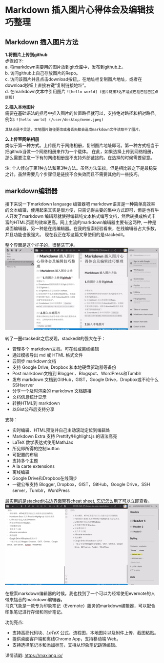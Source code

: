 # Markdown 插入图片心得体会及编辑技巧整理
## Markdown 插入图片方法

 **1.将图片上传到github**<br>
步骤如下:<br>
a. 将markdown需要用的图片放到git仓库中，发布到github上。<br>
b. 访问github上自己存放图片的Repo。<br>
c. 访问该图片并且点击download按钮,，在地址栏复制图片地址，或者在download按钮上直接右键“复制链接地址”。<br>
d. 在markdown文本中引用图片 `![hello world] (图片链接3达不溜点巴拉巴拉巴拉点康姆)`

**2.插入本地图片** <br>
需要在基础语法的括号中插入图片的位置路径就可以，支持绝对路径和相对路径。
例如:
`![hello world] (/user/desktop/meme.jpeg)`

    其缺点是不灵活，本地图片路径更改或者丢失都会造成markdown文件读取不了图片。
  
  

**3.上传至网络相册**<br>
类似于第一种方式。上传图片于网络相册，复制图片地址即可。第一种方式相当于把github当做一个网络相册来作为一个载体。
在此，如果选择上传到网络相册，那么需要注意一下有的网络相册是不支持外部链接的。在选择的时候需要留意。

注:
个人倾向于第1种方法和第3种方法。虽然方法笨拙，但是相比较之下是最稳妥之计。虽然需要几个步骤但是链接不会失效而且不需要其他的一些技巧。

## markdown编辑器

接下来说一下markdown language 编辑器吧
markdown语言是一种简单高效率的文本编辑，使用起来其实是很方便，只需记得主要的集中方式即可，但是也有牛人开发了markdown 编辑器就使得编辑纯文本格式编写文档，然后转换成格式丰富的HTML页面的效率更高。网上主流的markdown编辑器主要有这两种, 一种是桌面编辑器，另一种是在线编辑器。在我的搜索经验看来，在线编辑器占大多数，并且功能也很强大。 
现在我正在写这篇文章使用的是stackedit。

整个界面是这个样子的，很整洁干净。
![stackedit](https://raw.githubusercontent.com/supperac/ts/master/screenshot-stackedit.io-2018.04.24-12-42-39.jpeg)

转了一圈stackedit之后发现，stackedit的强大在于：
-   管理多个 markdown文档。可在线或离线编辑
-   通过模板导出 md 或 HTML 格式文件
-   云同步 markdown文档
-   支持 Google Drive, Dropbox 和本地硬盘驱动器等备份
-   Post markdown文档到 Blogger 、Blogspot、WordPress和Tumblr
-   发布 markdown 文档到GitHub，GIST，Google Drive，Dropbox或不论什么SSHserver
-   分享一个及时渲染的 markdown 文档链接
-   文档信息统计显示
-   转换HTML到 markdown
-   以Gist公布后支持分享

支持：
-   实时编辑、HTML预览并自己主动滚动定位到编辑处
-   Markdown Extra 支持 Prettify/Highlight.js 的语法高亮
-   LaTeX 数学表达式使用MathJax
-   所见即所得的控制button
-   可配置的布局
-   支持多个主题
-   A la carte extensions
-   离线编辑
-   Google Drive和Dropbox在线同步
-   一键公布支持 Blogger, Dropbox，GIST，GitHub，Google Drive，SSH server，Tumblr，WordPress

最实用的是stackedit右边界面带有cheat sheet, 忘记怎么用了可以立即查看。
![Markdown cheat sheet](https://github.com/supperac/ts/blob/master/screenshot-stackedit.io-2018.04.24-12-53-54.jpeg?raw=true)

在搜索markdown编辑器的时候，我也找到了一个可以为经常使用evernote的人带来福音的markdown编辑器。<br>
马克飞象是一款专为印象笔记（Evernote）服务的markdown编辑器，可以配合印象笔记进行存储和同步笔记。

功能亮点:
 - 支持高亮代码块、*LaTeX* 公式、流程图，本地图片以及附件上传，截图粘贴。
 - 提供桌面客户端和离线Chrome App，支持移动端 Web。
 - 支持选择笔记本和添加标签，支持从印象笔记跳转编辑。
 
 详情请戳: https://maxiang.io/


<!--stackedit_data:
eyJoaXN0b3J5IjpbLTYyNjYxNDIyMywxOTQ1MTg0NDYxLDE0MD
A3OTkyMjQsMTgxMTMyNzA0LC0xMzI0Njk1NzAsLTQ4Nzk0NjEz
MCwtMjgwODM5MTM4LDIwNzIwMzU0NCwtNjA2MTA1OTU3LC01Nz
MxOTQ1MDNdfQ==
-->
